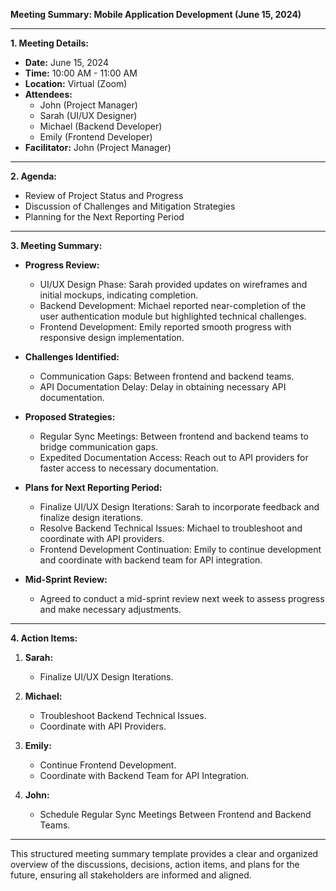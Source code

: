 **Meeting Summary: Mobile Application Development (June 15, 2024)**

---

**1. Meeting Details:**
- **Date:** June 15, 2024
- **Time:** 10:00 AM - 11:00 AM
- **Location:** Virtual (Zoom)
- **Attendees:**
    - John (Project Manager)
    - Sarah (UI/UX Designer)
    - Michael (Backend Developer)
    - Emily (Frontend Developer)
- **Facilitator:** John (Project Manager)

---

**2. Agenda:**
- Review of Project Status and Progress
- Discussion of Challenges and Mitigation Strategies
- Planning for the Next Reporting Period

---

**3. Meeting Summary:**

- **Progress Review:**
    - UI/UX Design Phase: Sarah provided updates on wireframes and initial mockups, indicating completion.
    - Backend Development: Michael reported near-completion of the user authentication module but highlighted technical challenges.
    - Frontend Development: Emily reported smooth progress with responsive design implementation.

- **Challenges Identified:**
    - Communication Gaps: Between frontend and backend teams.
    - API Documentation Delay: Delay in obtaining necessary API documentation.

- **Proposed Strategies:**
    - Regular Sync Meetings: Between frontend and backend teams to bridge communication gaps.
    - Expedited Documentation Access: Reach out to API providers for faster access to necessary documentation.

- **Plans for Next Reporting Period:**
    - Finalize UI/UX Design Iterations: Sarah to incorporate feedback and finalize design iterations.
    - Resolve Backend Technical Issues: Michael to troubleshoot and coordinate with API providers.
    - Frontend Development Continuation: Emily to continue development and coordinate with backend team for API integration.

- **Mid-Sprint Review:**
    - Agreed to conduct a mid-sprint review next week to assess progress and make necessary adjustments.

---

**4. Action Items:**

1. **Sarah:**
    - Finalize UI/UX Design Iterations.

2. **Michael:**
    - Troubleshoot Backend Technical Issues.
    - Coordinate with API Providers.

3. **Emily:**
    - Continue Frontend Development.
    - Coordinate with Backend Team for API Integration.

4. **John:**
    - Schedule Regular Sync Meetings Between Frontend and Backend Teams.

---

This structured meeting summary template provides a clear and organized overview of the discussions, decisions, action items, and plans for the future, ensuring all stakeholders are informed and aligned.